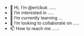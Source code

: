 - 👋 Hi, I’m @ericbuk ......
- 👀 I’m interested in .....
- 🌱 I’m currently learning ...
- 💞️ I’m looking to collaborate on .....
- 📫 How to reach me ......

<!---
ericbuk/ericbuk is a ✨ special ✨ repository because its `README.md` (this file) appears on your GitHub profile.
You can click the Preview link to take a look at your changes.
--->
